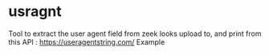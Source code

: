 # usragnt
Tool to extract the user agent field from zeek looks upload to, and print from this API : <https://useragentstring.com/>
Example 
